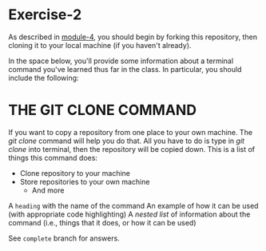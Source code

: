 # Exercise-2

As described in [module-4](https://github.com/INFO-201/m4-git-intro), you should begin by forking this repository, then cloning it to your local machine (if you haven't already).

In the space below, you'll provide some information about a terminal command you've learned thus far in the class. In particular, you should include the following:

THE GIT CLONE COMMAND
=====================
If you want to copy a repository from one place to your own machine. The _git clone_ command will help you do that. All you have to do is type in _git clone <the url link>_ into terminal, then the repository will be copied down. This is a list of things this command does:
* Clone repository to your machine
* Store repositories to your own machine
  + And more


A `heading` with the name of the command
An example of how it can be used (with appropriate code highlighting)
A _nested list_ of information about the command (i.e., things that it does, or how it can be used)

See `complete` branch for answers.

